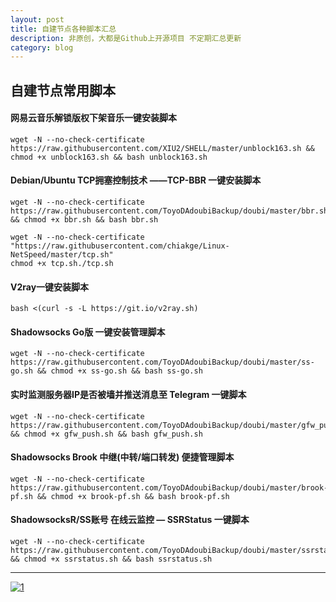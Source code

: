 ```yaml
---
layout: post
title: 自建节点各种脚本汇总
description: 非原创，大都是Github上开源项目 不定期汇总更新
category: blog
---
```


## 自建节点常用脚本
#### 网易云音乐解锁版权下架音乐一键安装脚本
```
wget -N --no-check-certificate https://raw.githubusercontent.com/XIU2/SHELL/master/unblock163.sh && chmod +x unblock163.sh && bash unblock163.sh
```
#### Debian/Ubuntu TCP拥塞控制技术 ——TCP-BBR 一键安装脚本
```
wget -N --no-check-certificate https://raw.githubusercontent.com/ToyoDAdoubiBackup/doubi/master/bbr.sh && chmod +x bbr.sh && bash bbr.sh
```
```
wget -N --no-check-certificate "https://raw.githubusercontent.com/chiakge/Linux-NetSpeed/master/tcp.sh"
chmod +x tcp.sh./tcp.sh
```
#### V2ray一键安装脚本
```
bash <(curl -s -L https://git.io/v2ray.sh)
```
####  Shadowsocks Go版 一键安装管理脚本
```
wget -N --no-check-certificate https://raw.githubusercontent.com/ToyoDAdoubiBackup/doubi/master/ss-go.sh && chmod +x ss-go.sh && bash ss-go.sh
```
#### 实时监测服务器IP是否被墙并推送消息至 Telegram 一键脚本
```
wget -N --no-check-certificate https://raw.githubusercontent.com/ToyoDAdoubiBackup/doubi/master/gfw_push.sh && chmod +x gfw_push.sh && bash gfw_push.sh
```
#### Shadowsocks Brook 中继(中转/端口转发) 便捷管理脚本
```
wget -N --no-check-certificate https://raw.githubusercontent.com/ToyoDAdoubiBackup/doubi/master/brook-pf.sh && chmod +x brook-pf.sh && bash brook-pf.sh
```

####  ShadowsocksR/SS账号 在线云监控 — SSRStatus 一键脚本
```
wget -N --no-check-certificate https://raw.githubusercontent.com/ToyoDAdoubiBackup/doubi/master/ssrstatus.sh && chmod +x ssrstatus.sh && bash ssrstatus.sh
```

---

[![1](https://tva1.sinaimg.cn/large/0082zybpgy1gbslxkn7txj31sc07qwg2.jpg)](https://t.me/net_door)
